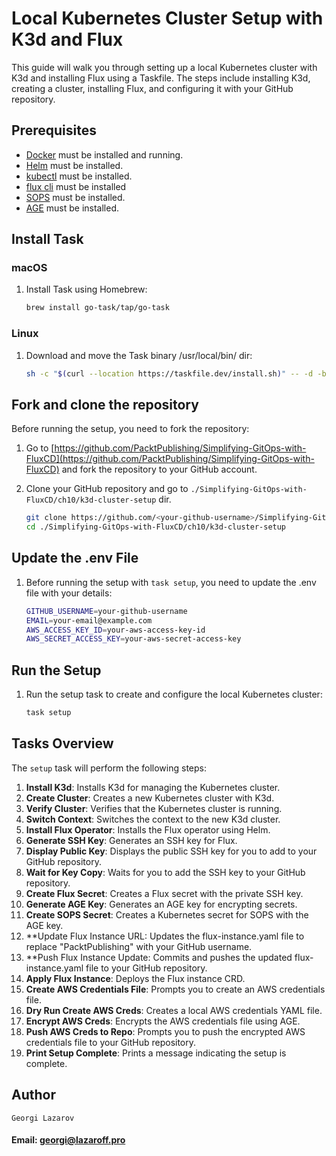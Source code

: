 # Local Kubernetes Cluster Setup with K3d and Flux

This guide will walk you through setting up a local Kubernetes cluster with K3d and installing Flux using a Taskfile. The steps include installing K3d, creating a cluster, installing Flux, and configuring it with your GitHub repository.

## Prerequisites

- [Docker](https://www.docker.com/products/docker-desktop) must be installed and running.
- [Helm](https://helm.sh/docs/intro/install/) must be installed.
- [kubectl](https://kubernetes.io/docs/tasks/tools/#kubectl) must be installed.
- [flux cli](https://fluxcd.io/flux/installation/) must be installed
- [SOPS](https://github.com/getsops/sops/releases) must be installed.
- [AGE](https://github.com/FiloSottile/age?tab=readme-ov-file#installation) must be installed.


## Install Task

### macOS

1. Install Task using Homebrew:
    ```sh
    brew install go-task/tap/go-task
    ```

### Linux

1. Download and move the Task binary /usr/local/bin/ dir:
    ```sh
    sh -c "$(curl --location https://taskfile.dev/install.sh)" -- -d -b /usr/local/bin/
    ```

## Fork and clone the repository

Before running the setup, you need to fork the repository:

1. Go to [https://github.com/PacktPublishing/Simplifying-GitOps-with-FluxCD](https://github.com/PacktPublishing/Simplifying-GitOps-with-FluxCD) and fork the repository to your GitHub account.

2. Clone your GitHub repository and go to `./Simplifying-GitOps-with-FluxCD/ch10/k3d-cluster-setup` dir.
    ```sh
    git clone https://github.com/<your-github-username>/Simplifying-GitOps-with-FluxCD
    cd ./Simplifying-GitOps-with-FluxCD/ch10/k3d-cluster-setup
    ```

## Update the .env File

1. Before running the setup with `task setup`, you need to update the .env file with your details:
    ```sh
    GITHUB_USERNAME=your-github-username
    EMAIL=your-email@example.com
    AWS_ACCESS_KEY_ID=your-aws-access-key-id
    AWS_SECRET_ACCESS_KEY=your-aws-secret-access-key
    ```

## Run the Setup

1. Run the setup task to create and configure the local Kubernetes cluster:
    ```sh
    task setup
    ```

## Tasks Overview

The `setup` task will perform the following steps:

1. **Install K3d**: Installs K3d for managing the Kubernetes cluster.
2. **Create Cluster**: Creates a new Kubernetes cluster with K3d.
3. **Verify Cluster**: Verifies that the Kubernetes cluster is running.
4. **Switch Context**: Switches the context to the new K3d cluster.
5. **Install Flux Operator**: Installs the Flux operator using Helm.
6. **Generate SSH Key**: Generates an SSH key for Flux.
7. **Display Public Key**: Displays the public SSH key for you to add to your GitHub repository.
8. **Wait for Key Copy**: Waits for you to add the SSH key to your GitHub repository.
9. **Create Flux Secret**: Creates a Flux secret with the private SSH key.
10. **Generate AGE Key**: Generates an AGE key for encrypting secrets.
11. **Create SOPS Secret**: Creates a Kubernetes secret for SOPS with the AGE key.
12. **Update Flux Instance URL: Updates the flux-instance.yaml file to replace "PacktPublishing" with your GitHub username.
13. **Push Flux Instance Update: Commits and pushes the updated flux-instance.yaml file to your GitHub repository.
14. **Apply Flux Instance**: Deploys the Flux instance CRD.
15. **Create AWS Credentials File**: Prompts you to create an AWS credentials file.
16. **Dry Run Create AWS Creds**: Creates a local AWS credentials YAML file.
17. **Encrypt AWS Creds**: Encrypts the AWS credentials file using AGE.
18. **Push AWS Creds to Repo**: Prompts you to push the encrypted AWS credentials file to your GitHub repository.
19. **Print Setup Complete**: Prints a message indicating the setup is complete.

## Author

`Georgi Lazarov`

#### Email: georgi@lazaroff.pro